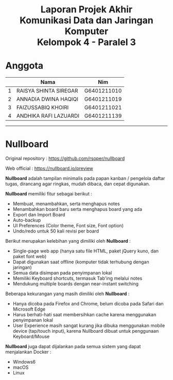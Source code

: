 <h1 align="center">Laporan Projek Akhir <br> Komunikasi Data dan Jaringan Komputer <br> Kelompok 4 - Paralel 3</h1>

# Anggota
<table>
    <thead>
        <tr>
            <th></th>
            <th>Nama</th>
            <th>Nim</th>
        </tr>
    </thead>
    <tbody>
        <tr>
            <td>1</td>
            <td>RAISYA SHINTA SIREGAR</td>
            <td>G6401211010</td>
        </tr>
        <tr>
            <td>2</td>
            <td>ANNADIA DWINA HAQIQI</td>
            <td>G6401211019</td>
        </tr>
        <tr>
            <td>3</td>
            <td>FAIZUSSABIQ KHOIRI</td>
            <td>G6401211021</td>
        </tr>
        <tr>
            <td>4</td>
            <td>ANDHIKA RAFI LAZUARDI</td>
            <td>G6401211139</td>
        </tr>
</tbody>
</table>


---


# Nullboard
Original repository : https://github.com/rsoper/nullboard

Web official : https://nullboard.io/preview

**Nullboard** adalah tampilan minimalis pada papan kanban / pengelola daftar tugas, dirancang agar ringkas, mudah dibaca, dan cepat digunakan.

**Nullboard** memiliki fitur sebagai berikut :
- Membuat, menambahkan, serta menghapus notes
- Menambahkan board baru serta menghapus board yang ada
- Export dan Import Board
- Auto-backup
- UI Preferences (Color theme, Font size, Font option)
- Undo/redo untuk 50 kali revisi per board

Berikut merupakan kelebihan yang dimiliki oleh **Nullboard** :
- Single-page web app (hanya satu file HTML, paket jQuery kuno, dan paket font web)
- Dapat digunakan saat offline (komputer tidak terhubung dengan jaringan)
- Semua data disimpan pada penyimpanan lokal
- Memiliki Keyboard shortcuts, termasuk Tab'ing melalui notes
- Mendukung multiple boards dengan near-instant switching

Beberapa kekurangan yang masih dimiliki oleh **Nullboard** :
- Hanya dicoba pada Firefox and Chrome, belum dicoba pada Safari dan Microsoft Edge
- Harus berhati-hati saat membersihkan cache karena menggunakan penyimpanan lokal
- User Experience masih sangat kurang jika dibuka menggunakan mobile device (tap/touch input), karena Nullboard dibuat untuk penggunaan Keyboard/Mouse
  
**Nullboard** juga dapat dijalankan pada semua sistem yang dapat menjalankan Docker :
- Windows6
- macOS
- Linux


